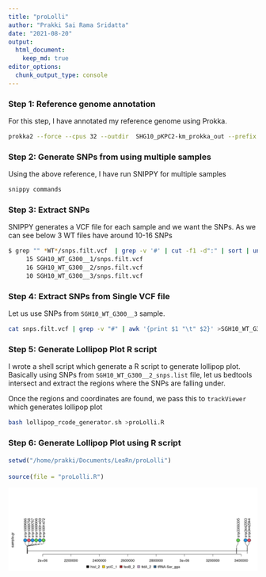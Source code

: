 ```yaml
---
title: "proLolli"
author: "Prakki Sai Rama Sridatta"
date: "2021-08-20"
output:
  html_document:
    keep_md: true
editor_options: 
  chunk_output_type: console
---
```




### Step 1: Reference genome annotation

For this step, I have annotated my reference genome using Prokka.


```bash
prokka2 --force --cpus 32 --outdir  SHG10_pKPC2-km_prokka_out --prefix  SHG10_pKPC2-km  SHG10_pKPC2-km_unicycler.gte1kb.contigs.fasta >>prokka_log 2>>prokka_error; 
```

### Step 2: Generate SNPs from using multiple samples

Using the above reference, I have run SNIPPY for multiple samples


```bash
snippy commands
```

### Step 3: Extract SNPs

SNIPPY generates a VCF file for each sample and we want the SNPs.
As we can see below 3 WT files have around 10-16 SNPs


```bash
$ grep "" *WT*/snps.filt.vcf  | grep -v '#' | cut -f1 -d":" | sort | uniq -c
     15 SGH10_WT_G300__1/snps.filt.vcf
     16 SGH10_WT_G300__2/snps.filt.vcf
     10 SGH10_WT_G300__3/snps.filt.vcf
```

### Step 4: Extract SNPs from Single VCF file

Let us use SNPs from `SGH10_WT_G300__3` sample.


```bash
cat snps.filt.vcf | grep -v "#" | awk '{print $1 "\t" $2}' >SGH10_WT_G300__2_snps.list
```

### Step 5: Generate Lollipop Plot R script

I wrote a shell script which generate a R script to generate lollipop plot. 
Basically using SNPs from `SGH10_WT_G300__2_snps.list` file, let us bedtools intersect and extract the regions where the SNPs are falling under.

Once the regions and coordinates are found, we pass this to `trackViewer` which generates lollipop plot


```bash
bash lollipop_rcode_generator.sh >proLolli.R
```

### Step 6: Generate Lollipop Plot using R script


```r
setwd("/home/prakki/Documents/LeaRn/proLolli")

source(file = "proLolli.R")
```

![](proLolli_files/figure-html/snp1-1.png)<!-- -->

